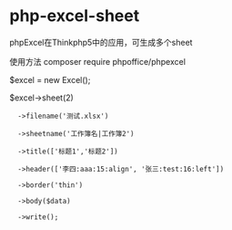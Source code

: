 # php-excel-sheet
phpExcel在Thinkphp5中的应用，可生成多个sheet

使用方法
composer require phpoffice/phpexcel

$excel = new Excel();

$excel->sheet(2)

      ->filename('测试.xlsx')
      
      ->sheetname('工作簿名|工作簿2')
      
      ->title(['标题1','标题2'])
      
      ->header(['李四:aaa:15:align', '张三:test:16:left'])
      
      ->border('thin')
      
      ->body($data)
      
      ->write();

